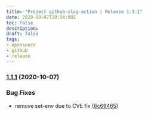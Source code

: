 ```yaml
---
title: "Project github-slug-action | Release 1.1.1"
date: 2020-10-07T20:54:08Z
toc: false
description: 
draft: false
tags:
- opensoure
- github
- release
---
```

### [1.1.1](http://github.com/rlespinasse/github-slug-action/compare/1.1.0...1.1.1) (2020-10-07)


### Bug Fixes

* remove set-env due to CVE fix ([6c69465](http://github.com/rlespinasse/github-slug-action/commit/6c69465e62a6430b5742c5bc0fce732f55630ee7))



